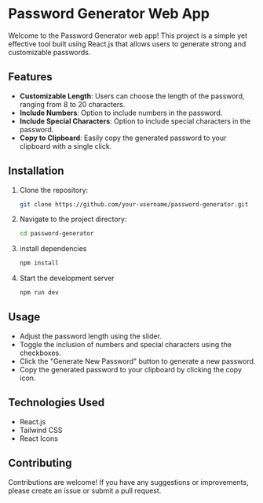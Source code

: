 # Password Generator Web App

Welcome to the Password Generator web app! This project is a simple yet effective tool built using React.js that allows users to generate strong and customizable passwords.

## Features

- **Customizable Length**: Users can choose the length of the password, ranging from 8 to 20 characters.
- **Include Numbers**: Option to include numbers in the password.
- **Include Special Characters**: Option to include special characters in the password.
- **Copy to Clipboard**: Easily copy the generated password to your clipboard with a single click.





## Installation

1. Clone the repository:

   ```sh
   git clone https://github.com/your-username/password-generator.git

2. Navigate to the project directory:

   ```sh
   cd password-generator

3. install  dependencies

   ```sh
   npm install

4. Start the development server

   ```sh
   npm run dev

## Usage

- Adjust the password length using the slider.
- Toggle the inclusion of numbers and special characters using the checkboxes.
- Click the "Generate New Password" button to generate a new password.
- Copy the generated password to your clipboard by clicking the copy icon.

## Technologies Used

- React.js
- Tailwind CSS
- React Icons

## Contributing

Contributions are welcome! If you have any suggestions or improvements, please create an issue or submit a pull request.


